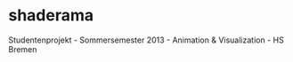 shaderama
=========

Studentenprojekt - Sommersemester 2013 - Animation &amp; Visualization  - HS Bremen
